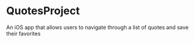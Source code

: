 # QuotesProject
An iOS app that allows users to navigate through a list of quotes and save their favorites
